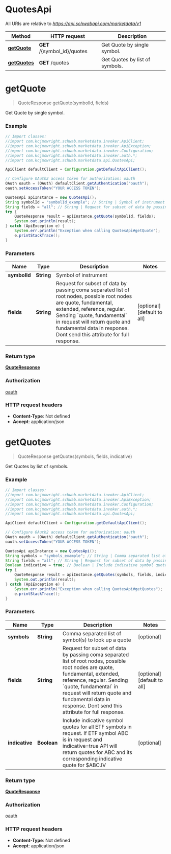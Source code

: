 # QuotesApi

All URIs are relative to *https://api.schwabapi.com/marketdata/v1*

Method | HTTP request | Description
------------- | ------------- | -------------
[**getQuote**](QuotesApi.md#getQuote) | **GET** /{symbol_id}/quotes | Get Quote by single symbol.
[**getQuotes**](QuotesApi.md#getQuotes) | **GET** /quotes | Get Quotes by list of symbols.

<a name="getQuote"></a>
# **getQuote**
> QuoteResponse getQuote(symbolId, fields)

Get Quote by single symbol.

### Example
```java
// Import classes:
//import com.kcjmowright.schwab.marketdata.invoker.ApiClient;
//import com.kcjmowright.schwab.marketdata.invoker.ApiException;
//import com.kcjmowright.schwab.marketdata.invoker.Configuration;
//import com.kcjmowright.schwab.marketdata.invoker.auth.*;
//import com.kcjmowright.schwab.marketdata.api.QuotesApi;

ApiClient defaultClient = Configuration.getDefaultApiClient();

// Configure OAuth2 access token for authorization: oauth
OAuth oauth = (OAuth) defaultClient.getAuthentication("oauth");
oauth.setAccessToken("YOUR ACCESS TOKEN");

QuotesApi apiInstance = new QuotesApi();
String symbolId = "symbolId_example"; // String | Symbol of instrument
String fields = "all"; // String | Request for subset of data by passing coma separated list of root nodes, possible root nodes are quote, fundamental, extended, reference, regular. Sending `quote, fundamental` in request will return quote and fundamental data in response. Dont send this attribute for full response.
try {
    QuoteResponse result = apiInstance.getQuote(symbolId, fields);
    System.out.println(result);
} catch (ApiException e) {
    System.err.println("Exception when calling QuotesApi#getQuote");
    e.printStackTrace();
}
```

### Parameters

Name | Type | Description  | Notes
------------- | ------------- | ------------- | -------------
 **symbolId** | **String**| Symbol of instrument |
 **fields** | **String**| Request for subset of data by passing coma separated list of root nodes, possible root nodes are quote, fundamental, extended, reference, regular. Sending &#x60;quote, fundamental&#x60; in request will return quote and fundamental data in response. Dont send this attribute for full response. | [optional] [default to all]

### Return type

[**QuoteResponse**](QuoteResponse.md)

### Authorization

[oauth](../README.md#oauth)

### HTTP request headers

 - **Content-Type**: Not defined
 - **Accept**: application/json

<a name="getQuotes"></a>
# **getQuotes**
> QuoteResponse getQuotes(symbols, fields, indicative)

Get Quotes by list of symbols.

### Example
```java
// Import classes:
//import com.kcjmowright.schwab.marketdata.invoker.ApiClient;
//import com.kcjmowright.schwab.marketdata.invoker.ApiException;
//import com.kcjmowright.schwab.marketdata.invoker.Configuration;
//import com.kcjmowright.schwab.marketdata.invoker.auth.*;
//import com.kcjmowright.schwab.marketdata.api.QuotesApi;

ApiClient defaultClient = Configuration.getDefaultApiClient();

// Configure OAuth2 access token for authorization: oauth
OAuth oauth = (OAuth) defaultClient.getAuthentication("oauth");
oauth.setAccessToken("YOUR ACCESS TOKEN");

QuotesApi apiInstance = new QuotesApi();
String symbols = "symbols_example"; // String | Comma separated list of symbol(s) to look up a quote
String fields = "all"; // String | Request for subset of data by passing coma separated list of root nodes, possible root nodes are quote, fundamental, extended, reference, regular. Sending `quote, fundamental` in request will return quote and fundamental data in response. Dont send this attribute for full response.
Boolean indicative = true; // Boolean | Include indicative symbol quotes for all ETF symbols in request. If ETF symbol ABC is in request and indicative=true API will return quotes for ABC and its corresponding indicative quote for $ABC.IV
try {
    QuoteResponse result = apiInstance.getQuotes(symbols, fields, indicative);
    System.out.println(result);
} catch (ApiException e) {
    System.err.println("Exception when calling QuotesApi#getQuotes");
    e.printStackTrace();
}
```

### Parameters

Name | Type | Description  | Notes
------------- | ------------- | ------------- | -------------
 **symbols** | **String**| Comma separated list of symbol(s) to look up a quote | [optional]
 **fields** | **String**| Request for subset of data by passing coma separated list of root nodes, possible root nodes are quote, fundamental, extended, reference, regular. Sending &#x60;quote, fundamental&#x60; in request will return quote and fundamental data in response. Dont send this attribute for full response. | [optional] [default to all]
 **indicative** | **Boolean**| Include indicative symbol quotes for all ETF symbols in request. If ETF symbol ABC is in request and indicative&#x3D;true API will return quotes for ABC and its corresponding indicative quote for $ABC.IV | [optional]

### Return type

[**QuoteResponse**](QuoteResponse.md)

### Authorization

[oauth](../README.md#oauth)

### HTTP request headers

 - **Content-Type**: Not defined
 - **Accept**: application/json

